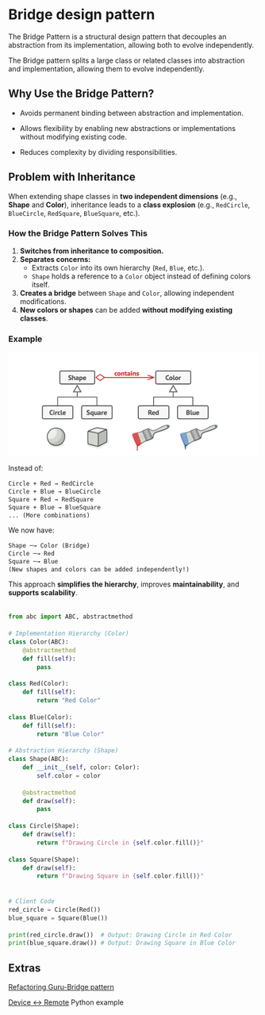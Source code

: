 # Bridge design pattern

The Bridge Pattern is a structural design pattern that decouples an abstraction from its implementation, allowing both to evolve independently.

The Bridge pattern splits a large class or related classes into abstraction and implementation, allowing them to evolve independently.

## Why Use the Bridge Pattern?

- Avoids permanent binding between abstraction and implementation.

- Allows flexibility by enabling new abstractions or implementations without modifying existing code.
- Reduces complexity by dividing responsibilities.

## **Problem with Inheritance**  

When extending shape classes in **two independent dimensions** (e.g., **Shape** and **Color**), inheritance leads to a **class explosion** (e.g., `RedCircle`, `BlueCircle`, `RedSquare`, `BlueSquare`, etc.).

### **How the Bridge Pattern Solves This**  

1. **Switches from inheritance to composition.**  
2. **Separates concerns:**  
   - Extracts `Color` into its own hierarchy (`Red`, `Blue`, etc.).  
   - `Shape` holds a reference to a `Color` object instead of defining colors itself.  
3. **Creates a bridge** between `Shape` and `Color`, allowing independent modifications.  
4. **New colors or shapes** can be added **without modifying existing classes**.  

### **Example**  

![alt text](bridge_pattern_1.png)

Instead of:  

```plaintext
Circle + Red → RedCircle  
Circle + Blue → BlueCircle  
Square + Red → RedSquare  
Square + Blue → BlueSquare  
... (More combinations)  
```

We now have:  

```plaintext
Shape ─→ Color (Bridge)  
Circle ─→ Red  
Square ─→ Blue  
(New shapes and colors can be added independently!)  
```

This approach **simplifies the hierarchy**, improves **maintainability**, and **supports scalability**.

```python

from abc import ABC, abstractmethod

# Implementation Hierarchy (Color)
class Color(ABC):
    @abstractmethod
    def fill(self):
        pass

class Red(Color):
    def fill(self):
        return "Red Color"

class Blue(Color):
    def fill(self):
        return "Blue Color"

# Abstraction Hierarchy (Shape)
class Shape(ABC):
    def __init__(self, color: Color):
        self.color = color

    @abstractmethod
    def draw(self):
        pass

class Circle(Shape):
    def draw(self):
        return f"Drawing Circle in {self.color.fill()}"

class Square(Shape):
    def draw(self):
        return f"Drawing Square in {self.color.fill()}"


# Client Code
red_circle = Circle(Red())
blue_square = Square(Blue())

print(red_circle.draw())  # Output: Drawing Circle in Red Color
print(blue_square.draw()) # Output: Drawing Square in Blue Color


```

## Extras

[Refactoring Guru-Bridge pattern](https://refactoring.guru/design-patterns/bridge)

[Device <-> Remote](bridge_pattern.py) Python example
